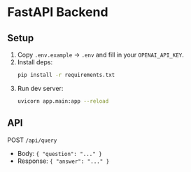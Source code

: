 # FastAPI Backend

## Setup

1. Copy `.env.example` → `.env` and fill in your `OPENAI_API_KEY`.
2. Install deps:
   ```bash
   pip install -r requirements.txt
   ```
3. Run dev server:
   ```bash
   uvicorn app.main:app --reload
   ```

## API

POST `/api/query`
- Body: `{ "question": "..." }`
- Response: `{ "answer": "..." }`
